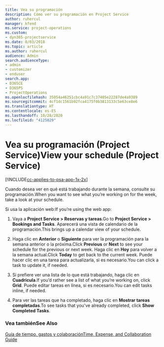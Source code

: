 ```yaml
---
title: Vea su programación
description: Cómo ver su programación en Project Service
author: ruhercul
manager: kfend
ms.service: project-operations
ms.custom:
- dyn365-projectservice
ms.date: 8/03/2018
ms.topic: article
ms.author: ruhercul
audience: Admin
search.audienceType:
- admin
- customizer
- enduser
search.app:
- D365CE
- D365PS
- ProjectOperations
ms.openlocfilehash: 35054a46251cbc4a91c7c37405e22287de4a9389
ms.sourcegitcommit: 4cf1dc1561b92fca4175f0b3813133c5e63ce8e6
ms.translationtype: HT
ms.contentlocale: es-ES
ms.lasthandoff: 10/28/2020
ms.locfileid: "4125829"
---
```

# <a name="view-your-schedule-project-service"></a><span data-ttu-id="99b06-103">Vea su programación (Project Service)</span><span class="sxs-lookup"><span data-stu-id="99b06-103">View your schedule (Project Service)</span></span>

[!INCLUDE[cc-applies-to-psa-app-1x-2x](../includes/cc-applies-to-psa-app-1x-2x.md)]

<span data-ttu-id="99b06-104">Cuando desea ver en qué está trabajando durante la semana, consulte su programación.</span><span class="sxs-lookup"><span data-stu-id="99b06-104">When you want to see what you’re working on for the week, take a look at your schedule.</span></span>  
  
 <span data-ttu-id="99b06-105">Si usa la aplicación web:</span><span class="sxs-lookup"><span data-stu-id="99b06-105">If you’re using the web app:</span></span>  
  
1.  <span data-ttu-id="99b06-106">Vaya a **Project Service > Reservas y tareas**.</span><span class="sxs-lookup"><span data-stu-id="99b06-106">Go to **Project Service > Bookings and Tasks**.</span></span> <span data-ttu-id="99b06-107">Aparecerá una vista de calendario de la programación.</span><span class="sxs-lookup"><span data-stu-id="99b06-107">This brings up a calendar view of your schedule.</span></span>  
  
2.  <span data-ttu-id="99b06-108">Haga clic en **Anterior** o **Siguiente** para ver la programación para la semana anterior o la próxima.</span><span class="sxs-lookup"><span data-stu-id="99b06-108">Click **Previous** or **Next** to see your schedule for the previous or next week.</span></span> <span data-ttu-id="99b06-109">Haga clic en **Hoy** para volver a la semana actual.</span><span class="sxs-lookup"><span data-stu-id="99b06-109">Click **Today** to get back to the current week.</span></span> <span data-ttu-id="99b06-110">Puede hacer clic en una tarea para actualizarla, si es necesario.</span><span class="sxs-lookup"><span data-stu-id="99b06-110">You can click a task to update it, if needed.</span></span>  
  
3.  <span data-ttu-id="99b06-111">Si prefiere ver una lista de lo que está trabajando, haga clic en **Cuadrícula**.</span><span class="sxs-lookup"><span data-stu-id="99b06-111">If you’d rather see a list of what you’re working on, click **Grid**.</span></span> <span data-ttu-id="99b06-112">Puede editar tareas en línea, si es necesario.</span><span class="sxs-lookup"><span data-stu-id="99b06-112">You can edit tasks inline, if needed.</span></span>  
  
4.  <span data-ttu-id="99b06-113">Para ver las tareas que ha completado, haga clic en **Mostrar tareas completadas**.</span><span class="sxs-lookup"><span data-stu-id="99b06-113">To see tasks that you’ve already completed, click **Show Completed Tasks**.</span></span>  
  
### <a name="see-also"></a><span data-ttu-id="99b06-114">Vea también</span><span class="sxs-lookup"><span data-stu-id="99b06-114">See Also</span></span>  
 [<span data-ttu-id="99b06-115">Guía de tiempo, gastos y colaboración</span><span class="sxs-lookup"><span data-stu-id="99b06-115">Time, Expense, and Collaboration Guide</span></span>](../psa/time-expense-collaboration-guide.md)
